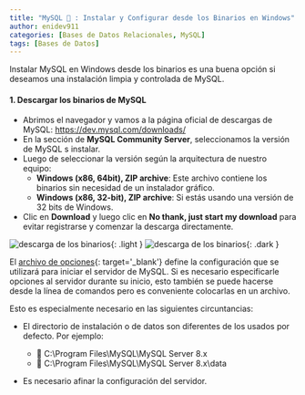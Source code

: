 ```yaml
---
title: "MySQL 🐬 : Instalar y Configurar desde los Binarios en Windows"
author: enidev911
categories: [Bases de Datos Relacionales, MySQL]
tags: [Bases de Datos]
---
```


Instalar MySQL en Windows desde los binarios es una buena opción si deseamos una instalación limpia y controlada de MySQL.


#### 1. Descargar los binarios de MySQL

- Abrimos el navegador y vamos a la página oficial de descargas de MySQL: <a href="https://dev.mysql.com/downloads/" target="_blank">https://dev.mysql.com/downloads/</a>
- En la sección de **MySQL Community Server**, seleccionamos la versión de MySQL s instalar.
- Luego de seleccionar la versión según la arquitectura de nuestro equipo:
  - **Windows (x86, 64bit), ZIP archive**: Este archivo contiene los binarios sin necesidad de un instalador gráfico.
  - **Windows (x86, 32-bit), ZIP archive**: Si estás usando una versión de 32 bits de Windows.
- Clic en **Download** y luego clic en **No thank, just start my download** para evitar registrarse y comenzar la descarga directamente.

![descarga de los binarios](mysql/download-binary-mysql-light.png){: .light }
![descarga de los binarios](mysql/download-binary-mysql-dark.png){: .dark }


El [archivo de opciones](https://dev.mysql.com/doc/refman/8.4/en/option-files.html){: target='_blank'} define la configuración que se utilizará para iniciar el servidor de MySQL. Si es necesario especificarle opciones al servidor durante su inicio, esto también se puede hacerse desde la línea de comandos pero es conveniente colocarlas en un archivo.

Esto es especialmente necesario en las siguientes circuntancias:

- El directorio de instalación o de datos son diferentes de los usados por defecto. Por ejemplo:
  - 📁 C:\Program Files\MySQL\MySQL Server 8.x
  - 📁 C:\Program Files\MySQL\MySQL Server 8.x\data

- Es necesario afinar la configuración del servidor.
